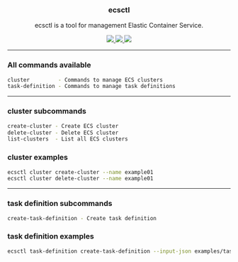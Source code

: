 <p align="center">
  <h3 align="center">ecsctl</h3>
  <p align="center">ecsctl is a tool for management Elastic Container Service.</p>

  <p align="center">
    <a href="https://twitter.com/0xdutra">
      <img src="https://img.shields.io/badge/twitter-@0xdutra-blue.svg">
    </a>
    <a href="https://opensource.org/licenses/BSD-2-Clause">
      <img src="https://img.shields.io/badge/License-BSD-green.svg">
    </a>
    <a href="https://github.com/0xdutra/ecsctl/actions/workflows/golangci-lint.yml">
        <img src="https://github.com/0xdutra/ecsctl/actions/workflows/golangci-lint.yml/badge.svg">
    </a>
  </p>
</p>

<hr>

### All commands available

```sh
cluster         - Commands to manage ECS clusters
task-definition - Commands to manage task definitions
```

<hr>

### cluster subcommands

```sh
create-cluster - Create ECS cluster
delete-cluster - Delete ECS cluster
list-clusters  - List all ECS clusters
```

### cluster examples

```sh
ecsctl cluster create-cluster --name example01
ecsctl cluster delete-cluster --name example01
```

<hr>

### task definition subcommands

```sh
create-task-definition - Create task definition
```

### task definition examples

```sh
ecsctl task-definition create-task-definition --input-json examples/task_definition_example.json
```

